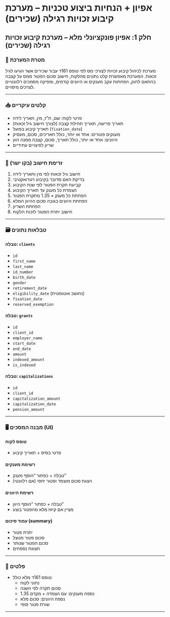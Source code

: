 # אפיון + הנחיות ביצוע טכניות – מערכת קיבוע זכויות רגילה (שכירים)


## חלק 1: אפיון פונקציונלי מלא – מערכת קיבוע זכויות רגילה (שכירים)

### 🧭 מטרת המערכת
מערכת לניהול קיבוע זכויות לצורכי מס לפי טופס 161ד עבור שכירים אשר הגיעו לגיל זכאות. המערכת מאפשרת קלט נתונים מהלקוח, חישוב סכום הפטור ממס על קצבה בהתאם לחוק, הפחתות עקב מענקים או היוונים קודמים, ומפיקה מסמכים רלוונטיים לצרכים מיסויים.

---

### 📥 קלטים עיקריים
- פרטי לקוח: שם, ת"ז, מין, תאריך לידה
- תאריך פרישה, תאריך תחילת קצבה (לצורך חישוב גיל זכאות)
- תאריך קיבוע בפועל (`fixation_date`)
- מענקים פטורים: אחד או יותר, כולל תאריכים, סכום, מעסיק
- היוונים: אחד או יותר, כולל תאריך, סכום, קצבה ממנה הוון
- שריון לפיצויים עתידיים

---

### 🧮 זרימת חישוב (בקו ישר)
1. חישוב גיל זכאות לפי מין ותאריך לידה
2. בדיקת האם מדובר בקיבוע רטרואקטיבי
3. קביעת תקרת הפטור לפי שנת הקיבוע
4. הצמדת כל מענק עד תאריך הקיבוע
5. הפחתת כל מענק × 1.35 מתקרת הפטור
6. הפחתת היוונים בגובה סכום ההיוון המלא
7. הפחתת השריון
8. חישוב יתרת הפטור לזכות הלקוח

---

### 🗃 טבלאות נתונים

#### טבלה: `clients`
- `id`
- `first_name`
- `last_name`
- `id_number`
- `birth_date`
- `gender`
- `retirement_date`
- `eligibility_date` (נחושב אוטומטית)
- `fixation_date`
- `reserved_exemption`

#### טבלה: `grants`
- `id`
- `client_id`
- `employer_name`
- `start_date`
- `end_date`
- `amount`
- `indexed_amount`
- `is_indexed`

#### טבלה: `capitalizations`
- `id`
- `client_id`
- `capitalization_amount`
- `capitalization_date`
- `pension_amount`

---

### 🖥 מבנה המסכים (UI)

#### טופס לקוח
- פרטי בסיס + תאריך קיבוע

#### רשימת מענקים
- טבלה + כפתור “הוסף מענק”
- הצגת סכום מוצמד ופטור יחסי (אם רלוונטי)

#### רשימת היוונים
- טבלה + כפתור “הוסף היוון”
- מציין אם קיזוז מלא מהפטור בוצע

#### עמוד סיכום (summary)
- יתרת פטור
- סכום פטור מנוצל
- סכום הפטור שנותר
- תצוגת נספחים

---

### 📄 פלטים
- טופס 161ד מלא כולל:
  - נתוני לקוח
  - סכום תקרה לפי השנה
  - נספח מענקים: עם הצמדה + מקדם 1.35
  - נספח היוונים: סכום מלא
  - שורת פטור סופי

---
